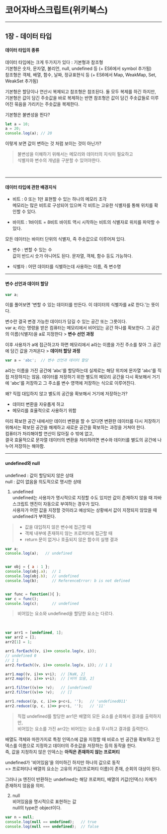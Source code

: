# 코어자바스크립트(위키북스)

---

## 1장 - 데이터 타입

#### 데이터 타입의 종류

데이터 타입에는 크게 두가지가 있다 : 기본형과 참조형  
기본형은 숫자, 문자열, 불리언, null, undefined 등 (+ ES6에서 symbol 추가됨)  
참조형은 객체, 배열, 함수, 날짜, 정규표현식 등 (+ ES6에서 Map, WeakMap, Set, WeakSet 추가됨)

기본형은 할당이나 연산시 복제되고 참조형은 참조된다.
둘 모두 복제를 하긴 하지만,  
기본형은 값이 담긴 주솟값을 바로 복제하는 반면 참조형은 값이 담긴 주솟값들로 이루어진 묶음을 가리키는 주솟값을 복제한다.

기본형은 불변성을 띈다?

```javascript
let a = 10;
a = 20;
console.log(a); // 20
```

이렇게 보면 값이 변하는 것 처럼 보이는 것이 아닌가?

> 불변성을 이해하기 위해서는 메모리와 데이터의 지식이 필요하고  
> 식별자와 변수의 개념을 구분할 수 있어야한다.

<br/>

---

#### 데이터 타입에 관한 배경지식
- 비트 : 0 또는 1만 표현할 수 있는 하나의 메모리 조각<br/>
메모리는 많은 비트로 구성되어 있으며 각 비트는 고유한 식별자를 통해 위치를 확인할 수 있다.

- 바이트 : 1바이트 = 8비트
바이트 역시 시작하는 비트의 식별자로 위치를 파악할 수 있다.

모든 데이터는 바이터 단위의 식별자, 즉 주솟값으로 이루어져 있다.

- 변수 : 변할 수 있는 수<br/>
값이 반드시 숫가 아니어도 된다. 문자열, 객체, 함수 등도 가능하다.

- 식별자 : 어떤 데이터를 식별하는데 사용하는 이름, 즉 변수명

---
#### 변수 선언과 데이터 할당
```javascript
var a;
```
이를 풀어보면 '변할 수 있는 데이터를 만든다. 이 데이터의 식별자를 a로 한다.'는 뜻이다.

변수란 결국 변경 가능한 데이터가 담길 수 있는 공간 또는 그릇이다.  
var a; 라는 명령을 받은 컴퓨터는 메모리에서 비어있는 공간 하나를 확보한다. 그 공간의 이름(식별자)을 a로 지정한다  > **변수 선언 과정**  

이후 사용자가 a에 접근하고자 하면 메모리에서 a라는 이름을 가진 주소를 찾아 그 공간에 담긴 값을 가져온다 > **데이터 할당 과정**

```javascript
var a = 'abc';  // 변수 선언과 데이터 할당
```
a라는 이름을 가진 공간에 'abc'를 할당하는데 실제로는 해당 위치에 문자열 'abc'를 직접 저장하지는 않음.
데이터를 저장하기 위한 별도의 메모리 공간을 다시 확보해서 거기에 'abc'를 저장하고 그 주소를 변수 영역에 저장하는 식으로 이루어진다.

왜? 직접 대입하지 않고 별도의 공간을 확보해서 거기에 저장하는가?
- 데이터 변환을 자유롭게 하고
-  메모리를 효율적으로 사용하기 위함

미리 확보한 공간 내에서만 데이터 변환을 할 수 있다면 변환한 데이터를 다시 저장하기 위해서는 확보된 공간을 해제하고 새로운 공간을 확보하는 과정을 거쳐야 한다.  
컴퓨터가 처리해야할 연산이 많아질 수 밖에 없고,  
결국 효율적으로 문자열 데이터의 변환을 처리하려면 변수와 데이터를 별도의 공간에 나누어 저장하는 해야함.


---

#### undefined와 null
undefined : 값이 할당되지 않은 상태   
null : 값이 없음을 의도적으로 명시한 상태

1) undefined  
undefined는 사용자가 명시적으로 지정할 수도 있지만 값이 존재하지 않을 때 자바스크립트 엔진이 자동으로 부여하는 경우가 있다.  
사용자가 어떤 값을 지정할 것이라고 예상되는 상황에서 값이 지정되지 않았을 때 undefined가 부여된다.  
>- 값을 대입하지 않은 변수에 접근할 때
>- 객체 내부에 존재하지 않는 프로퍼티에 접근할 때
>- return 문이 없거나 호출되지 않은 함수의 실행 결과

```javascript
var a;
console.log(a);   // undefined


var obj = { a : 1 };
console.log(obj.a);  // 1
console.log(obj.b);  // undefined
console.log(b);      // ReferenceError: b is not defined


var func = function(){ };
var c = func();
console.log(c);      // undefined
```

> 비어있는 요소와 undefined을 할당한 요소는 다르다.

<br/>

```javascript
var arr1 = [undefined, 1];
var arr2 = [];
arr2[1] = 1;

arr1.forEach((v, i)=> console.log(v, i));
// undefined 0
// 1 1
arr2.forEach((v, i)=> console.log(v, i)); // 1 1

arr1.map((v, i)=> v+i);  // [NaN, 2]
arr2.map((v, i)=> v+i);  // [비어 있음, 2]

arr1.filter((v)=> !v);   // [undefined]
arr2.filter((v)=> !v);   // []

arr1.reduce((p, c, i)=> p+c+i, '');   // 'undefined011'
arr2.reduce((p, c, i)=> p+c+i, '');   // '11'
```

> 직접 undefined를 할당한 arr1은 배열의 모든 요소를 순회해서 결과를 출력하지만,  
비어있는 요소를 가진 arr2는 비어있는 요소를 무시하고 결과를 출력한다.

배열도 객체와 마찬가지로 특정 인덱스에 값을 지정할 때 비로소 빈 공간을 확보하고 인덱스를 이름으로 지정하고 데이터의 주솟값을 저장하는 등의 동작을 한다.  
즉, 값을 지정하지 않은 인덱스는 **아직은 존재하지 않는 프로퍼티**

undefined가 '비어있음'을 의미하긴 하지만 하나의 값으로 동작   
=> 프로퍼티나 배열의 요소는 고유의 키값(프로퍼티 이름)이 존재, 순회의 대상이 된다.

그러나 js 엔진이 반환하는 undefined는 해당 프로퍼티, 배열의 키값(인덱스) 자체가 존재하지 않음을 의미.


2) null  
비어있음을 명시적으로 표현하는 값  
null의 type은 object이다.
```javascript
var n = null;
console.log(null == undefined);   // true
console.log(null === undefined);  // false
```
